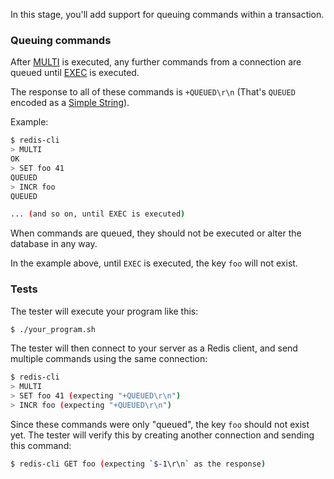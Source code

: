 In this stage, you'll add support for queuing commands within a transaction.

### Queuing commands

After [MULTI](https://redis.io/docs/latest/commands/multi/) is executed, any further commands
from a connection are queued until [EXEC](https://redis.io/docs/latest/commands/exec/) is executed.

The response to all of these commands is `+QUEUED\r\n` (That's `QUEUED` encoded as a [Simple String](https://redis.io/docs/latest/develop/reference/protocol-spec/#simple-strings)).

Example:

```bash
$ redis-cli
> MULTI
OK
> SET foo 41
QUEUED
> INCR foo
QUEUED

... (and so on, until EXEC is executed)
```

When commands are queued, they should not be executed or alter the database in any way.

In the example above, until `EXEC` is executed, the key `foo` will not exist.

### Tests

The tester will execute your program like this:

```bash
$ ./your_program.sh
```

The tester will then connect to your server as a Redis client, and send multiple commands using the same connection:

```bash
$ redis-cli
> MULTI
> SET foo 41 (expecting "+QUEUED\r\n")
> INCR foo (expecting "+QUEUED\r\n")
```

Since these commands were only "queued", the key `foo` should not exist yet. The tester will verify this by creating
another connection and sending this command:

```bash
$ redis-cli GET foo (expecting `$-1\r\n` as the response)
```
